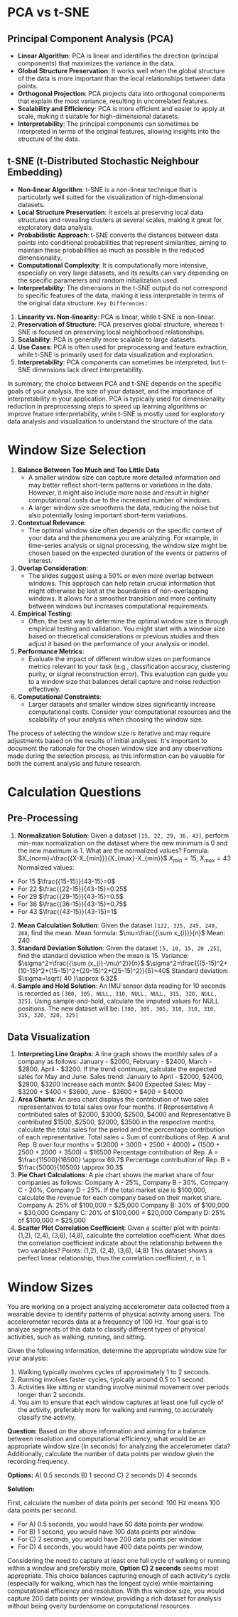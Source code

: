 # PCA vs t-SNE
## Principal Component Analysis (PCA)
- **Linear Algorithm**: PCA is linear and identifies the direction (principal components) that maximizes the variance in the data.
- **Global Structure Preservation**: It works well when the global structure of the data is more important than the local relationships between data points.
- **Orthogonal Projection**: PCA projects data into orthogonal components that explain the most variance, resulting in uncorrelated features.
- **Scalability and Efficiency**: PCA is more efficient and easier to apply at scale, making it suitable for high-dimensional datasets.
- **Interpretability**: The principal components can sometimes be interpreted in terms of the original features, allowing insights into the structure of the data.
## t-SNE (t-Distributed Stochastic Neighbour Embedding)
- **Non-linear Algorithm**: t-SNE is a non-linear technique that is particularly well suited for the visualization of high-dimensional datasets.
- **Local Structure Preservation**: It excels at preserving local data structures and revealing clusters at several scales, making it great for exploratory data analysis.
- **Probabilistic Approach**: t-SNE converts the distances between data points into conditional probabilities that represent similarities, aiming to maintain these probabilities as much as possible in the reduced dimensionality.
- **Computational Complexity**: It is computationally more intensive, especially on very large datasets, and its results can vary depending on the specific parameters and random initialization used.
- **Interpretability**: The dimensions in the t-SNE output do not correspond to specific features of the data, making it less interpretable in terms of the original data structure.
`Key Differences:`
1. **Linearity vs. Non-linearity**: PCA is linear, while t-SNE is non-linear.
2. **Preservation of Structure**: PCA preserves global structure, whereas t-SNE is focused on preserving local neighborhood relationships.
3. **Scalability**: PCA is generally more scalable to large datasets.
4. **Use Cases**: PCA is often used for preprocessing and feature extraction, while t-SNE is primarily used for data visualization and exploration.
5. **Interpretability**: PCA components can sometimes be interpreted, but t-SNE dimensions lack direct interpretability.

In summary, the choice between PCA and t-SNE depends on the specific goals of your analysis, the size of your dataset, and the importance of interpretability in your application. PCA is typically used for dimensionality reduction in preprocessing steps to speed up learning algorithms or improve feature interpretability, while t-SNE is mostly used for exploratory data analysis and visualization to understand the structure of the data.
# Window Size Selection
1. **Balance Between Too Much and Too Little Data**
    - A smaller window size can capture more detailed information and may better reflect short-term patterns or variations in the data. However, it might also include more noise and result in higher computational costs due to the increased number of windows.
    - A larger window size smoothens the data, reducing the noise but also potentially losing important short-term variations.
2. **Contextual Relevance**:
    - The optimal window size often depends on the specific context of your data and the phenomena you are analyzing. For example, in time-series analysis or signal processing, the window size might be chosen based on the expected duration of the events or patterns of interest.
3. **Overlap Consideration**:
    - The slides suggest using a 50% or even more overlap between windows. This approach can help retain crucial information that might otherwise be lost at the boundaries of non-overlapping windows. It allows for a smoother transition and more continuity between windows but increases computational requirements.
4. **Empirical Testing**:
    - Often, the best way to determine the optimal window size is through empirical testing and validation. You might start with a window size based on theoretical considerations or previous studies and then adjust it based on the performance of your analysis or model.
5. **Performance Metrics**:
    - Evaluate the impact of different window sizes on performance metrics relevant to your task (e.g., classification accuracy, clustering purity, or signal reconstruction error). This evaluation can guide you to a window size that balances detail capture and noise reduction effectively.
6. **Computational Constraints**:
    - Larger datasets and smaller window sizes significantly increase computational costs. Consider your computational resources and the scalability of your analysis when choosing the window size.

The process of selecting the window size is iterative and may require adjustments based on the results of initial analyses. It's important to document the rationale for the chosen window size and any observations made during the selection process, as this information can be valuable for both the current analysis and future research.
# Calculation Questions
## Pre-Processing
1. **Normalization Solution**: Given a dataset `[15, 22, 29, 36, 43]`, perform min-max normalization on the dataset where the new minimum is 0 and the new maximum is 1. What are the normalized values?
Formula: $X_{norm}=\frac{{X-X_{min}}}{X_{max}-X_{min}}$
$X_{min}=15$, $X_{max}=43$
Normalized values:
- For 15 $\frac{{15-15}}{43-15}=0$
- For 22 $\frac{{22-15}}{43-15}=0.25$
- For 29 $\frac{{29-15}}{43-15}=0.5$
- For 36 $\frac{{36-15}}{43-15}=0.75$
- For 43 $\frac{{43-15}}{43-15}=1$
2. **Mean Calculation Solution**: Given the dataset `[122, 325, 245, 240, 268`, find the mean.
Mean formula: $\mu=\frac{{\sum x_{i}}}{n}$
Mean: 240
3. **Standard Deviation Solution**: Given the dataset `[5, 10, 15, 20 ,25]`, find the standard deviation when the mean is 15.
Variance: $\sigma^2=\frac{{\sum (x_{i}-\mu)^2}}{n}$
$\sigma^2=\frac{{(5-15)^2+(10-15)^2+(15-15)^2+(20-15)^2+(25-15)^2}}{5}=40$
Standard deviation: $\sigma=\sqrt{ 40 }\approx 6.32$
4. **Sample and Hold Solution**: An IMU sensor data reading for 10 seconds is recorded as `[300, 305, NULL, 310, NULL, NULL, 315, 320, NULL, 325]`. Using sample-and-hold, calculate the imputed values for NULL positions.
The new dataset will be: `[300, 305, 305, 310, 310, 310, 315, 320, 320, 325]`
## Data Visualization
1. **Interpreting Line Graphs**: A line graph shows the monthly sales of a company as follows: January - $2000, February - $2400, March - $2800, April - $3200. If the trend continues, calculate the expected sales for May and June.
Sales trend: January to April - $2000, $2400, $2800, $3200 Increase each month: $400 Expected Sales: May - $3200 + $400 = $3600, June - $3600 + $400 = $4000
2. **Area Charts**: An area chart displays the contribution of two sales representatives to total sales over four months. If Representative A contributed sales of $2000, $3000, $2500, $4000 and Representative B contributed $1500, $2500, $2000, $3500 in the respective months, calculate the total sales for the period and the percentage contribution of each representative.
Total sales = Sum of contributions of Rep. A and Rep. B over four months = $(2000 + 3000 + 2500 + 4000) + (1500 + 2500 + 2000 + 3500) = $16500 Percentage contribution of Rep. A = $\frac{11500}{16500} \approx 69.7$ 
Percentage contribution of Rep. B = $\frac{5000}{16500} \approx 30.3$
3. **Pie Chart Calculations**: A pie chart shows the market share of four companies as follows: Company A - 25%, Company B - 30%, Company C - 20%, Company D - 25%. If the total market size is $100,000, calculate the revenue for each company based on their market share.
Company A: 25% of $100,000 = $25,000 
Company B: 30% of $100,000 = $30,000 
Company C: 20% of $100,000 = $20,000 
Company D: 25% of $100,000 = $25,000
4. **Scatter Plot Correlation Coefficient**: Given a scatter plot with points: (1,2), (2,4), (3,6), (4,8), calculate the correlation coefficient. What does the correlation coefficient indicate about the relationship between the two variables?
Points: (1,2), (2,4), (3,6), (4,8) This dataset shows a perfect linear relationship, thus the correlation coefficient, $r$, is $1$.

# Window Sizes
You are working on a project analyzing accelerometer data collected from a wearable device to identify patterns of physical activity among users. The accelerometer records data at a frequency of 100 Hz. Your goal is to analyze segments of this data to classify different types of physical activities, such as walking, running, and sitting.

Given the following information, determine the appropriate window size for your analysis:

1. Walking typically involves cycles of approximately 1 to 2 seconds.
2. Running involves faster cycles, typically around 0.5 to 1 second.
3. Activities like sitting or standing involve minimal movement over periods longer than 2 seconds.
4. You aim to ensure that each window captures at least one full cycle of the activity, preferably more for walking and running, to accurately classify the activity.

**Question:** Based on the above information and aiming for a balance between resolution and computational efficiency, what would be an appropriate window size (in seconds) for analyzing the accelerometer data? Additionally, calculate the number of data points per window given the recording frequency.

**Options:** A) 0.5 seconds B) 1 second C) 2 seconds D) 4 seconds

**Solution:**

First, calculate the number of data points per second: 100 Hz means 100 data points per second.

- For A) 0.5 seconds, you would have 50 data points per window.
- For B) 1 second, you would have 100 data points per window.
- For C) 2 seconds, you would have 200 data points per window.
- For D) 4 seconds, you would have 400 data points per window.

Considering the need to capture at least one full cycle of walking or running within a window and preferably more, **Option C) 2 seconds** seems most appropriate. This choice balances capturing enough of each activity's cycle (especially for walking, which has the longest cycle) while maintaining computational efficiency and resolution. With this window size, you would capture 200 data points per window, providing a rich dataset for analysis without being overly burdensome on computational resources.